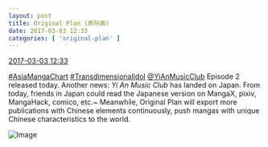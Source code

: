 ```yaml
---
layout: post
title: Original Plan (原际画)
date: 2017-03-03 12:33
categories: [ 'original-plan' ]
---
```


<div class="weibo-info">
  <a href="http://weibo.com/5626539553/Ey4bX4UeN">2017-03-03 12:33</a>
</div>

[#AsiaMangaChart](http://weibo.com/p/10080853749b797703d2d251a740d8723d47cd) [#TransdimensionalIdol](http://weibo.com/p/100808fab985aab0bfb2724bf4d29856cf6ee7) [@YiAnMusicClub](http://weibo.com/u/6094546964) Episode 2 released today. Another news: *Yi An Music Club* has landed on Japan. From today, friends in Japan could read the Japanese version on MangaX, pixiv, MangaHack, comico, etc.~ Meanwhile, Original Plan will export more publications with Chinese elements continuously, push mangas with unique Chinese characteristics to the world.

<!-- more -->

![Image](http://wx1.sinaimg.cn/mw690/0068MnXXgy1fd9jm6wnvoj30xc1bqh1p.jpg)
